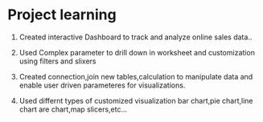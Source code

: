 # Project learning
1. Created interactive Dashboard to track and analyze online sales data..

2. Used Complex parameter to drill down in worksheet and customization using filters and slixers

3. Created connection,join new tables,calculation to manipulate data and enable user driven parameteres for visualizations.

4. Used differnt types of customized visualization bar chart,pie chart,line chart are chart,map slicers,etc... 

